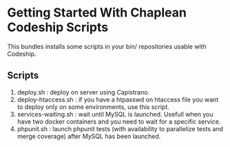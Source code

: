 Getting Started With Chaplean Codeship Scripts
==============================================

This bundles installs some scripts in your bin/ repositories usable with Codeship.

## Scripts

1. deploy.sh : deploy on server using Capistrano.
1. deploy-htaccess.sh : if you have a htpasswd on htaccess file you want to deploy only on some environments, use this script.
1. services-waiting.sh : wait until MySQL is launched. Usefull when you have two docker containers and you need to wait for a specific service. 
1. phpunit.sh : launch phpunit tests (with availability to parallelize tests and merge coverage) after MySQL has been launched.
